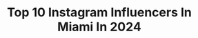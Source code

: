 ---
title: Top 10 Instagram Influencers In Miami In 2024
description: >-
  Find top Instagram influencers in Miami in 2024. Most popular hashtags: #grwm #aesthetic #everydaymakeup.
platform: Instagram
hits: 7005
text_top: Analyze the most popular Instagram profiles on inBeat.
text_bottom: Our search engine aggregates 7005 Instagram influencers like this in Miami, United States for you to connect with.
profiles:
  - username: "alexajsanchez"
    fullname: >-
      Alexa J. Sanchez
    bio: >-
      Miami 🇨🇺 🇵🇷
    location: "United States"
    followers: 16991
    engagement: 730
    commentsToLikes: 0.037388
    id: ck134kmvbwvvp0i1923bhwy4w
    verified: false
    hashtags: "#rauwalejandro, #problema, #miami, #dance"
  - username: "tal.hirschornn"
    fullname: >-
      טל הירשהורן
    bio: >-
      🇺🇸•🇮🇱 Miami
    location: "United States"
    followers: 32575
    engagement: 128
    commentsToLikes: 0.045291
    id: ckapbwysr1ls10i78x4ska3zc
    verified: false
    hashtags: "#birthdaygirl, #purim"
  - username: "milenazavl"
    fullname: >-
      Milena
    bio: >-
      miami🪽
    location: "United States"
    followers: 35779
    engagement: 84
    commentsToLikes: 0.012178
    id: cl4cnznr0nsxj0i23552nkj85
    verified: false
    hashtags: "#fashion, #instagram, #mood, #murica"
  - username: "amandatayylor"
    fullname: >-
      𝒜𝓂𝒶𝓃𝒹𝒶 𝒯𝒶𝓎𝓁𝑜𝓇
    bio: >-
      Miami
    location: "United States"
    followers: 1100645
    engagement: 19
    commentsToLikes: 0.004694
    id: ck0u8kvqo7ku10i19finhjjhb
    verified: false
    hashtags: ""
  - username: "jilissa"
    fullname: >-
      Jilissa
    bio: >-
      miami
    location: "United States"
    followers: 1769306
    engagement: 72
    commentsToLikes: 0.008736
    id: ck55l3a300nep0i11peoghq4c
    verified: false
    hashtags: ""
  - username: "joshwolff_"
    fullname: >-
      
    bio: >-
      Miami
    location: "United States"
    followers: 5704
    engagement: 5469
    commentsToLikes: 0.035747
    id: ck14jx8w7mnch0i19ifnjmy6z
    verified: false
    hashtags: "#linkinbio"
  - username: "emilyperezz_"
    fullname: >-
      E
    bio: >-
      Miami
    location: "United States"
    followers: 7696
    engagement: 1476
    commentsToLikes: 0.024173
    id: ck5c9f18bbbet0i11tf0spu8p
    verified: false
    hashtags: ""
  - username: "miami"
    fullname: >-
      Miami, Florida
    bio: >-
      Miami by @a.l.l.i.s.o.n.f & @juan9f Shop our new merch drop 🌴
    location: "United States"
    followers: 172105
    engagement: 192
    commentsToLikes: 0.013936
    id: ck0tznnm6r1vk0i19xi075bw0
    verified: false
    hashtags: "#ad"
  - username: "mityastaev"
    fullname: >-
      Dimitrii Staev
    bio: >-
      • Miami
    location: "United States"
    followers: 112992
    engagement: 188
    commentsToLikes: 0.015672
    id: ckaotjw64w8ua0i783c05hp2t
    verified: false
    hashtags: "#tangowithpole, #tangowithpoleonlinecourse, #pole, #poleart"
  - username: "vanessaperezxo"
    fullname: >-
      Vanessa Perez
    bio: >-
      miami based ✨🫶🏼📷🎧 beauty | fashion | lifestyle 💌 vanessa@v1sionventures.com
    location: "United States"
    followers: 17544
    engagement: 1592
    commentsToLikes: 0.017510
    id: ck55jpfa7xi2t0i113c9rthiu
    verified: false
    hashtags: "#everydaymakeup, #makeup, #getreadywithme, #grwm"
---